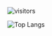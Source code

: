 ![visitors](https://visitor-badge.laobi.icu/badge?page_id=page.id)

![Top Langs](https://github-readme-stats.vercel.app/api/top-langs/?username=myusername&theme=tokyonightlayout=compact)
